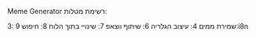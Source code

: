 Meme Generator
רשימת מטלות:

3: שמירת ממים
4: עיצוב הגלריה
6: שיתוף ווצאפ
7: שינויי בתוך הלוח
8: חיפוש
9:i8n